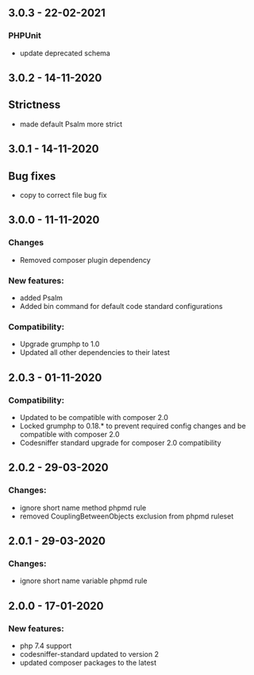 ## 3.0.3 - 22-02-2021

### PHPUnit
 - update deprecated schema

## 3.0.2 - 14-11-2020

## Strictness
 - made default Psalm more strict
 
## 3.0.1 - 14-11-2020

## Bug fixes
 - copy to correct file bug fix

## 3.0.0 - 11-11-2020

### Changes
 - Removed composer plugin dependency
 
### New features:
 - added Psalm
 - Added bin command for default code standard configurations
 
### Compatibility:
 - Upgrade grumphp to 1.0
 - Updated all other dependencies to their latest

## 2.0.3 - 01-11-2020

### Compatibility:
 - Updated to be compatible with composer 2.0
 - Locked grumphp to 0.18.* to prevent required config changes and be compatible with composer 2.0
 - Codesniffer standard upgrade for composer 2.0 compatibility

## 2.0.2 - 29-03-2020

### Changes:
 - ignore short name method phpmd rule
 - removed CouplingBetweenObjects exclusion from phpmd ruleset
 
## 2.0.1 - 29-03-2020

### Changes:
 - ignore short name variable phpmd rule
 
## 2.0.0 - 17-01-2020

### New features:
 - php 7.4 support
 - codesniffer-standard updated to version 2
 - updated composer packages to the latest
